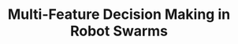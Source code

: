 ---
tags: [paper, conference]
authors: "<b>J. T. Ebert</b>, M. Gauci, and R. Nagpal"
title: "Multi-Feature Decision Making in Robot Swarms"
in: In <i>Proc. of the 17th Conference on Autonomous Agents an Multiagent Systems (AAMAS 2018), Stockholm, Sweden, July 10–15, 2018</i>
extra: IFAAMAS
file: "papers/2018_aamas.pdf"
---
